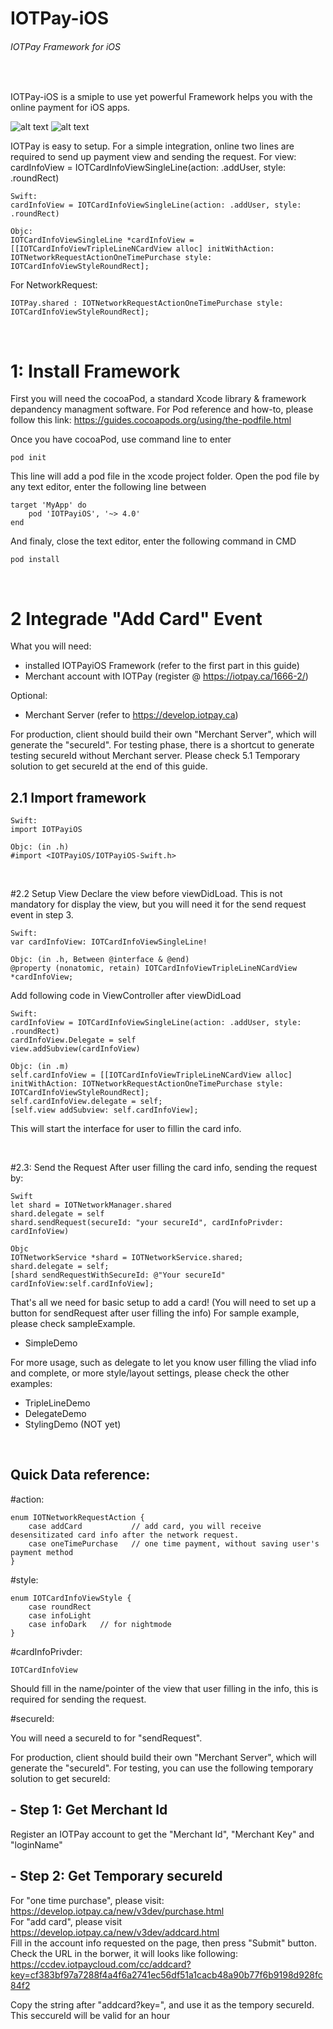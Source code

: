 # IOTPay-iOS
###### IOTPay Framework for iOS
<br />    


IOTPay-iOS is a smiple to use yet powerful Framework helps you with the online payment for iOS apps.

![alt text](https://github.com/IOTPaySDK/IOTPay-iOS/blob/main/simpleGIF.gif "Logo Title Text 1") ![alt text](https://github.com/IOTPaySDK/IOTPay-iOS/blob/main/TripleGif.gif "Logo Title Text 1")

IOTPay is easy to setup. For a simple integration, online two lines are required to send up payment view and sending the request.
For view:
cardInfoView = IOTCardInfoViewSingleLine(action: .addUser, style: .roundRect)
```
Swift:
cardInfoView = IOTCardInfoViewSingleLine(action: .addUser, style: .roundRect)  

Objc: 
IOTCardInfoViewSingleLine *cardInfoView = [[IOTCardInfoViewTripleLineNCardView alloc] initWithAction: IOTNetworkRequestActionOneTimePurchase style: IOTCardInfoViewStyleRoundRect];
```
For NetworkRequest:
```
IOTPay.shared : IOTNetworkRequestActionOneTimePurchase style: IOTCardInfoViewStyleRoundRect];
```

<br />      

# 1: Install Framework
First you will need the cocoaPod, a standard Xcode library & framework depandency managment software.
For Pod reference and how-to, please follow this link:
https://guides.cocoapods.org/using/the-podfile.html

Once you have cocoaPod, use command line to enter
```
pod init
```
This line will add a pod file in the xcode project folder.
Open the pod file by any text editor, enter the following line between 
```
target 'MyApp' do
    pod 'IOTPayiOS', '~> 4.0'
end
```
And finaly, close the text editor, enter the following command in CMD
```
pod install
```



<br />      

# 2 Integrade "Add Card" Event

What you will need:
- installed IOTPayiOS Framework  (refer to the first part in this guide)
- Merchant account with IOTPay (register @ https://iotpay.ca/1666-2/)

Optional:
- Merchant Server (refer to https://develop.iotpay.ca)
	
For production, client should build their own "Merchant Server", which will generate the "secureId". For testing phase, there is a shortcut to generate testing secureId without Merchant server. Please check 5.1 Temporary solution to get secureId at the end of this guide.    

## 2.1 Import framework
```
Swift:
import IOTPayiOS
```
```
Objc: (in .h)
#import <IOTPayiOS/IOTPayiOS-Swift.h>
```
<br />    

#2.2 Setup View
Declare the view before viewDidLoad. This is not mandatory for display the view, but you will need it for the send request event in step 3.
```
Swift:
var cardInfoView: IOTCardInfoViewSingleLine!
```
```
Objc: (in .h, Between @interface & @end)
@property (nonatomic, retain) IOTCardInfoViewTripleLineNCardView *cardInfoView;
```

Add following code in ViewController after viewDidLoad
```
Swift:
cardInfoView = IOTCardInfoViewSingleLine(action: .addUser, style: .roundRect)
cardInfoView.Delegate = self
view.addSubview(cardInfoView)
```
```
Objc: (in .m)
self.cardInfoView = [[IOTCardInfoViewTripleLineNCardView alloc] initWithAction: IOTNetworkRequestActionOneTimePurchase style: IOTCardInfoViewStyleRoundRect];
self.cardInfoView.delegate = self;
[self.view addSubview: self.cardInfoView];
```
This will start the interface for user to fillin the card info.
<br />    


<br />      

#2.3: Send the Request
After user filling the card info, sending the request by:
```
Swift
let shard = IOTNetworkManager.shared
shard.delegate = self
shard.sendRequest(secureId: "your secureId", cardInfoPrivder: cardInfoView)

Objc
IOTNetworkService *shard = IOTNetworkService.shared;
shard.delegate = self;
[shard sendRequestWithSecureId: @"Your secureId" cardInfoView:self.cardInfoView];
```
That's all we need for basic setup to add a card!
(You will need to set up a button for sendRequest after user filling the info)
For sample example, please check sampleExample. 
- SimpleDemo 

For more usage, such as delegate to let you know user filling the vliad info and complete, or more style/layout settings, please check the other examples:
- TripleLineDemo
- DelegateDemo 
- StylingDemo (NOT yet)




<br />      

## Quick Data reference:
#action: 
```
enum IOTNetworkRequestAction {
	case addCard           // add card, you will receive desensitizated card info after the network request.
	case oneTimePurchase   // one time payment, without saving user's payment method
}
```


#style: 
```
enum IOTCardInfoViewStyle {
	case roundRect
	case infoLight
	case infoDark   // for nightmode
}
```

#cardInfoPrivder: 
```
IOTCardInfoView
```
Should fill in the name/pointer of the view that user filling in the info, this is required for sending the request.

#secureId:<br />   

You will need a secureId to for "sendRequest".

For production, client should build their own "Merchant Server", which will generate the "secureId". 
For testing, you can use the following temporary solution to get secureId:    

## - Step 1: Get Merchant Id   
Register an IOTPay account to get the "Merchant Id", "Merchant Key" and "loginName"    

## - Step 2: Get Temporary secureId   
For "one time purchase", please visit:   https://develop.iotpay.ca/new/v3dev/purchase.html   
For "add card", please visit   https://develop.iotpay.ca/new/v3dev/addcard.html    
Fill in the account info requested on the page, then press "Submit" button. Check the URL in the borwer, it will looks like following:   https://ccdev.iotpaycloud.com/cc/addcard?key=cf383bf97a7288f4a4f6a2741ec56df51a1cacb48a90b77f6b9198d928fc84f2   

Copy the string after "addcard?key=", and use it as the tempory secureId. This seccureId will be valid for an hour   
		
